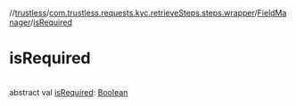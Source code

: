 //[trustless](../../../index.md)/[com.trustless.requests.kyc.retrieveSteps.steps.wrapper](../index.md)/[FieldManager](index.md)/[isRequired](is-required.md)

# isRequired

\
abstract val [isRequired](is-required.md): [Boolean](https://kotlinlang.org/api/latest/jvm/stdlib/kotlin/-boolean/index.html)

